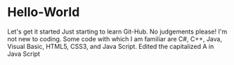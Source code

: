# Hello-World
Let's get it started
Just starting to learn Git-Hub. No judgements please! I'm not new to coding. Some code with which I am familiar are C#, C++, Java, Visual Basic, HTML5, CSS3, and Java Script.
Edited the capitalized A in Java Script

